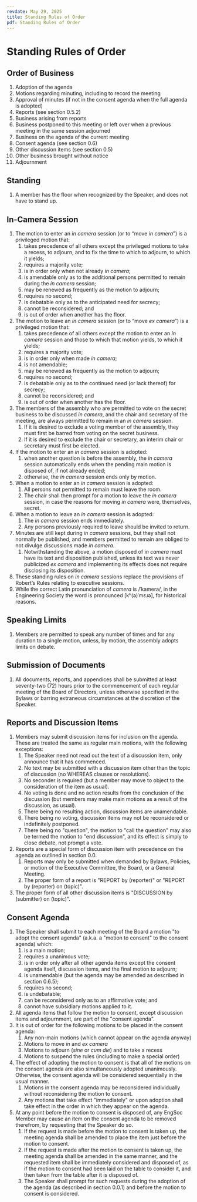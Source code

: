 ```yaml
---
revdate: May 29, 2025
title: Standing Rules of Order
pdf: Standing Rules of Order
---
```


# Standing Rules of Order

## Order of Business

1. Adoption of the agenda
1. Motions regarding minuting, including to record the meeting
1. Approval of minutes (if not in the consent agenda when the full agenda is adopted)
1. Reports (see section 0.5.2)
1. Business arising from reports
1. Business postponed to this meeting or left over when a previous meeting in the same session adjourned
1. Business on the agenda of the current meeting
1. Consent agenda (see section 0.6)
1. Other discussion items (see section 0.5)
1. Other business brought without notice
1. Adjournment

## Standing

1. A member has the floor when recognized by the Speaker, and does not have to stand up.

## In-Camera Session

1. The motion to enter an *in camera* session (or to “move *in camera*”) is a privileged motion that:
   1. takes precedence of all others except the privileged motions to take a recess, to adjourn, and to fix the time to which to adjourn, to which it yields;
   1. requires a majority vote;
   1. is in order only when not already *in camera*;
   1. is amendable only as to the additional persons permitted to remain during the *in camera* session;
   1. may be renewed as frequently as the motion to adjourn;
   1. requires no second;
   1. is debatable only as to the anticipated need for secrecy;
   1. cannot be reconsidered; and
   1. is out of order when another has the floor.
1. The motion to leave an *in camera* session (or to “move *ex camera*”) is a privileged motion that:
   1. takes precedence of all others except the motion to enter an *in camera* session and those to which that motion yields, to which it yields;
   1. requires a majority vote;
   1. is in order only when made *in camera*;
   1. is not amendable;
   1. may be renewed as frequently as the motion to adjourn;
   1. requires no second;
   1. is debatable only as to the continued need (or lack thereof) for secrecy;
   1. cannot be reconsidered; and
   1. is out of order when another has the floor.
1. The members of the assembly who are permitted to vote on the secret business to be discussed *in camera*, and the chair and secretary of the meeting, are always permitted to remain in an *in camera* session.
   1. If it is desired to exclude a voting member of the assembly, they must first be barred from voting on the secret business.
   1. If it is desired to exclude the chair or secretary, an interim chair or secretary must first be elected.
1. If the motion to enter an *in camera* session is adopted:
   1. when another question is before the assembly, the *in camera* session automatically ends when the pending main motion is disposed of, if not already ended;
   1. otherwise, the *in camera* session ends only by motion.
1. When a motion to enter an *in camera* session is adopted:
   1. All persons not permitted to remain must leave the room.
   1. The chair shall then prompt for a motion to leave the *in camera* session, in case the reasons for moving *in camera* were, themselves, secret.
1. When a motion to leave an *in camera* session is adopted:
   1. The *in camera* session ends immediately.
   1. Any persons previously required to leave should be invited to return.
1. Minutes are still kept during *in camera* sessions, but they shall not normally be published, and members permitted to remain are obliged to not divulge discussions made *in camera*.
   1. Notwithstanding the above, a motion disposed of *in camera* must have its text and disposition published, unless its text was never publicized *ex camera* and implementing its effects does not require disclosing its disposition.
1. These standing rules on *in camera* sessions replace the provisions of Robert’s Rules relating to executive sessions.
1. While the correct Latin pronunciation of *camera* is /ˈkamera/, in the Engineering Society the word is pronounced [kʰ(ə)ˈmɛɹə], for historical reasons.

## Speaking Limits

1. Members are permitted to speak any number of times and for any duration to a single motion, unless, by motion, the assembly adopts limits on debate.

## Submission of Documents

1. All documents, reports, and appendices shall be submitted at least seventy-two (72) hours prior to the commencement of each regular meeting of the Board of Directors, unless otherwise specified in the Bylaws or barring extraneous circumstances at the discretion of the Speaker.

## Reports and Discussion Items

1. Members may submit discussion items for inclusion on the agenda. These are treated the same as regular main motions, with the following exceptions:
   1. The Speaker need not read out the text of a discussion item, only announce that it has commenced.
   1. No text may be submitted with a discussion item other than the topic of discussion (no WHEREAS clauses or resolutions).
   1. No seconder is required (but a member may move to object to the consideration of the item as usual).
   1. No voting is done and no action results from the conclusion of the discussion (but members may make main motions as a result of the discussion, as usual).
   1. There being no resulting action, discussion items are unamendable.
   1. There being no voting, discussion items may not be reconsidered or indefinitely postponed.
   1. There being no "question", the motion to "call the question" may also be termed the motion to "end discussion", and its effect is simply to close debate, not prompt a vote.
1. Reports are a special form of discussion item with precedence on the agenda as outlined in section 0.0.
   1. Reports may only be submitted when demanded by Bylaws, Policies, or motion of the Executive Committee, the Board, or a General Meeting.
   1. The proper form of a report is "REPORT by (reporter)" or "REPORT by (reporter) on (topic)".
1. The proper form of all other discussion items is "DISCUSSION by (submitter) on (topic)".

## Consent Agenda

1. The Speaker shall submit to each meeting of the Board a motion "to adopt the consent agenda" (a.k.a. a "motion to consent" to the consent agenda) which:
   1. is a main motion;
   1. requires a unanimous vote;
   1. is in order only after all other agenda items except the consent agenda itself, discussion items, and the final motion to adjourn;
   1. is unamendable (but the agenda may be amended as described in section 0.6.5);
   1. requires no second;
   1. is undebatable;
   1. can be reconsidered only as to an affirmative vote; and
   1. cannot have subsidiary motions applied to it.
1. All agenda items that follow the motion to consent, except discussion items and adjournment, are part of the "consent agenda".
1. It is out of order for the following motions to be placed in the consent agenda:
   1. Any non-main motions (which cannot appear on the agenda anyway)
   1. Motions to move *in* and *ex camera*
   1. Motions to adjourn (*sine* or *cum die*) and to take a recess
   1. Motions to suspend the rules (including to make a special order)
1. The effect of adopting the motion to consent is that all of the motions on the consent agenda are also simultaneously adopted unanimously. Otherwise, the consent agenda will be considered sequentially in the usual manner.
   1. Motions in the consent agenda may be reconsidered individually without reconsidering the motion to consent.
   1. Any motions that take effect "immediately" or upon adoption shall take effect in the order in which they appear on the agenda.
1. At any point before the motion to consent is disposed of, any EngSoc Member may cause an item on the consent agenda to be removed therefrom, by requesting that the Speaker do so.
   1. If the request is made before the motion to consent is taken up, the meeting agenda shall be amended to place the item just before the motion to consent.
   1. If the request is made after the motion to consent is taken up, the meeting agenda shall be amended in the same manner, and the requested item shall be immediately considered and disposed of, as if the motion to consent had been laid on the table to consider it, and then taken from the table after it is disposed of.
   1. The Speaker shall prompt for such requests during the adoption of the agenda (as described in section 0.0.1) and before the motion to consent is considered.
